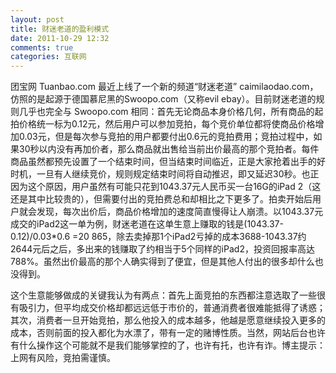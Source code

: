 ```yaml
---
layout: post
title: 财迷老道的盈利模式
date: 2011-10-29 12:32
comments: true
categories: 互联网
---
```

团宝网 Tuanbao.com 最近上线了一个新的频道“财迷老道” caimilaodao.com，仿照的是起源于德国慕尼黑的Swoopo.com（又称evil ebay）。目前财迷老道的规则几乎也完全与 Swoopo.com 相同：首先无论商品本身价格几何，所有商品的起拍价格统一标为0.12元，然后用户可以参加竞拍，每个竞价单位都将使商品价格增加0.03元，但是每次参与竞拍的用户都要付出0.6元的竞拍费用；竞拍过程中，如果30秒以内没有再加价者，那么商品就出售给当前出价最高的那个竞拍者。每件商品虽然都预先设置了一个结束时间，但当结束时间临近，正是大家抢着出手的好时机，一旦有人继续竞价，规则规定结束时间将自动推迟，即又延迟30秒。也正因为这个原因，用户虽然有可能只花到1043.37元人民币买一台16G的iPad 2（这还是其中比较贵的），但需要付出的竞拍费总和却相比之下更多了。拍卖开始后用户就会发现，每次出价后，商品价格增加的速度简直慢得让人崩溃。以1043.37元成交的iPad2这一单为例，财迷老道在这单生意上赚取的钱是(1043.37-0.12)/0.03*0.6 =20 865，除去卖掉那1个iPad2亏掉的成本3688-1043.37约2644元后之后，多出来的钱赚取了约相当于5个同样的iPad2，投资回报率高达788%。虽然出价最高的那个人确实得到了便宜，但是其他人付出的很多却什么也没得到。

这个生意能够做成的关键我认为有两点：首先上面竞拍的东西都注意选取了一些很有吸引力，但平均成交价格却都远远低于市价的，普通消费者很难能抵得了诱惑；其次，消费者一旦开始竞拍，那么他投入的成本越多，他越是愿意继续投入更多的成本，否则前面的投入都化为水漂了，带有一定的赌博性质。当然，网站后台也许有什么操作这个可能就不是我们能够掌控的了，也许有托，也许有诈。博主提示：上网有风险，竞拍需谨慎。

